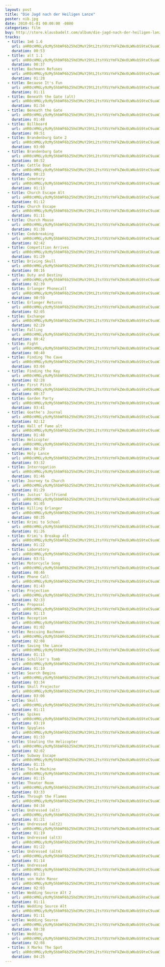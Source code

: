 ```yaml
---
layout: post
title: "Die Jagd nach der Heiligen Lanze"
poster: nib.jpg
date: 2010-01-01 00:00:00 -0800
categories: film
buy: http://store.klausbadelt.com/album/die-jagd-nach-der-heiligen-lanze-original-score
tracks:
 - title: 1m6 1.6
   url: aHR0cHM6Ly9zMy5hbWF6b25hd3MuY29tL2tsYXVzYmFkZWx0LWNvbS9teC9uaWIvMW02IDEuNi5tcDM=
   duration: 00:53
 - title: alt 1.1
   url: aHR0cHM6Ly9zMy5hbWF6b25hd3MuY29tL2tsYXVzYmFkZWx0LWNvbS9teC9uaWIvYWx0IDEuMS5tcDM=
   duration: 00:37
 - title: Bachmann Refuses
   url: aHR0cHM6Ly9zMy5hbWF6b25hd3MuY29tL2tsYXVzYmFkZWx0LWNvbS9teC9uaWIvQmFjaG1hbm4gUmVmdXNlcy5tcDM=
   duration: 01:28
 - title: Because It's Fun
   url: aHR0cHM6Ly9zMy5hbWF6b25hd3MuY29tL2tsYXVzYmFkZWx0LWNvbS9teC9uaWIvQmVjYXVzZSBJdCdzIEZ1bi5tcDM=
   duration: 01:11
 - title: Beneath the Gate (alt)
   url: aHR0cHM6Ly9zMy5hbWF6b25hd3MuY29tL2tsYXVzYmFkZWx0LWNvbS9teC9uaWIvQmVuZWF0aCB0aGUgR2F0ZSAoYWx0KS5tcDM=
   duration: 01:54
 - title: Beneath the Gate
   url: aHR0cHM6Ly9zMy5hbWF6b25hd3MuY29tL2tsYXVzYmFkZWx0LWNvbS9teC9uaWIvQmVuZWF0aCB0aGUgR2F0ZS5tcDM=
   duration: 01:48
 - title: Billboard
   url: aHR0cHM6Ly9zMy5hbWF6b25hd3MuY29tL2tsYXVzYmFkZWx0LWNvbS9teC9uaWIvQmlsbGJvYXJkLm1wMw==
   duration: 00:51
 - title: Brandenburg Gate 2
   url: aHR0cHM6Ly9zMy5hbWF6b25hd3MuY29tL2tsYXVzYmFkZWx0LWNvbS9teC9uaWIvQnJhbmRlbmJ1cmcgR2F0ZSAyLm1wMw==
   duration: 03:00
 - title: Brandenburg Gate
   url: aHR0cHM6Ly9zMy5hbWF6b25hd3MuY29tL2tsYXVzYmFkZWx0LWNvbS9teC9uaWIvQnJhbmRlbmJ1cmcgR2F0ZS5tcDM=
   duration: 00:52
 - title: Cattle Boat
   url: aHR0cHM6Ly9zMy5hbWF6b25hd3MuY29tL2tsYXVzYmFkZWx0LWNvbS9teC9uaWIvQ2F0dGxlIEJvYXQubXAz
   duration: 00:23
 - title: Cemetery
   url: aHR0cHM6Ly9zMy5hbWF6b25hd3MuY29tL2tsYXVzYmFkZWx0LWNvbS9teC9uaWIvQ2VtZXRlcnkubXAz
   duration: 01:13
 - title: Church Escape Alt
   url: aHR0cHM6Ly9zMy5hbWF6b25hd3MuY29tL2tsYXVzYmFkZWx0LWNvbS9teC9uaWIvQ2h1cmNoIEVzY2FwZSBBbHQubXAz
   duration: 01:12
 - title: Church Escape
   url: aHR0cHM6Ly9zMy5hbWF6b25hd3MuY29tL2tsYXVzYmFkZWx0LWNvbS9teC9uaWIvQ2h1cmNoIEVzY2FwZS5tcDM=
   duration: 01:11
 - title: Church Mouse
   url: aHR0cHM6Ly9zMy5hbWF6b25hd3MuY29tL2tsYXVzYmFkZWx0LWNvbS9teC9uaWIvQ2h1cmNoIE1vdXNlLm1wMw==
   duration: 01:38
 - title: Codebreaking
   url: aHR0cHM6Ly9zMy5hbWF6b25hd3MuY29tL2tsYXVzYmFkZWx0LWNvbS9teC9uaWIvQ29kZWJyZWFraW5nLm1wMw==
   duration: 02:42
 - title: Competition Arrives
   url: aHR0cHM6Ly9zMy5hbWF6b25hd3MuY29tL2tsYXVzYmFkZWx0LWNvbS9teC9uaWIvQ29tcGV0aXRpb24gQXJyaXZlcy5tcDM=
   duration: 01:29
 - title: Driving Skull
   url: aHR0cHM6Ly9zMy5hbWF6b25hd3MuY29tL2tsYXVzYmFkZWx0LWNvbS9teC9uaWIvRHJpdmluZyBTa3VsbC5tcDM=
   duration: 00:16
 - title: Duty and Destiny
   url: aHR0cHM6Ly9zMy5hbWF6b25hd3MuY29tL2tsYXVzYmFkZWx0LWNvbS9teC9uaWIvRHV0eSBhbmQgRGVzdGlueS5tcDM=
   duration: 02:39
 - title: Erlanger Phonecall
   url: aHR0cHM6Ly9zMy5hbWF6b25hd3MuY29tL2tsYXVzYmFkZWx0LWNvbS9teC9uaWIvRXJsYW5nZXIgUGhvbmVjYWxsLm1wMw==
   duration: 00:59
 - title: Erlanger Returns
   url: aHR0cHM6Ly9zMy5hbWF6b25hd3MuY29tL2tsYXVzYmFkZWx0LWNvbS9teC9uaWIvRXJsYW5nZXIgUmV0dXJucy5tcDM=
   duration: 02:05
 - title: Exchange
   url: aHR0cHM6Ly9zMy5hbWF6b25hd3MuY29tL2tsYXVzYmFkZWx0LWNvbS9teC9uaWIvRXhjaGFuZ2UubXAz
   duration: 02:29
 - title: Falling
   url: aHR0cHM6Ly9zMy5hbWF6b25hd3MuY29tL2tsYXVzYmFkZWx0LWNvbS9teC9uaWIvRmFsbGluZy5tcDM=
   duration: 00:42
 - title: Fight
   url: aHR0cHM6Ly9zMy5hbWF6b25hd3MuY29tL2tsYXVzYmFkZWx0LWNvbS9teC9uaWIvRmlnaHQubXAz
   duration: 00:40
 - title: Finding The Cave
   url: aHR0cHM6Ly9zMy5hbWF6b25hd3MuY29tL2tsYXVzYmFkZWx0LWNvbS9teC9uaWIvRmluZGluZyBUaGUgQ2F2ZS5tcDM=
   duration: 03:04
 - title: Finding the Key
   url: aHR0cHM6Ly9zMy5hbWF6b25hd3MuY29tL2tsYXVzYmFkZWx0LWNvbS9teC9uaWIvRmluZGluZyB0aGUgS2V5Lm1wMw==
   duration: 02:28
 - title: First Pitch
   url: aHR0cHM6Ly9zMy5hbWF6b25hd3MuY29tL2tsYXVzYmFkZWx0LWNvbS9teC9uaWIvRmlyc3QgUGl0Y2gubXAz
   duration: 00:37
 - title: Garden Party
   url: aHR0cHM6Ly9zMy5hbWF6b25hd3MuY29tL2tsYXVzYmFkZWx0LWNvbS9teC9uaWIvR2FyZGVuIFBhcnR5Lm1wMw==
   duration: 03:41
 - title: Goethe's Journal
   url: aHR0cHM6Ly9zMy5hbWF6b25hd3MuY29tL2tsYXVzYmFkZWx0LWNvbS9teC9uaWIvR29ldGhlJ3MgSm91cm5hbC5tcDM=
   duration: 02:12
 - title: Hall of Fame alt
   url: aHR0cHM6Ly9zMy5hbWF6b25hd3MuY29tL2tsYXVzYmFkZWx0LWNvbS9teC9uaWIvSGFsbCBvZiBGYW1lIGFsdC5tcDM=
   duration: 01:48
 - title: Helicopter
   url: aHR0cHM6Ly9zMy5hbWF6b25hd3MuY29tL2tsYXVzYmFkZWx0LWNvbS9teC9uaWIvSGVsaWNvcHRlci5tcDM=
   duration: 00:29
 - title: Holy Lance
   url: aHR0cHM6Ly9zMy5hbWF6b25hd3MuY29tL2tsYXVzYmFkZWx0LWNvbS9teC9uaWIvSG9seSBMYW5jZS5tcDM=
   duration: 03:32
 - title: Interrogation
   url: aHR0cHM6Ly9zMy5hbWF6b25hd3MuY29tL2tsYXVzYmFkZWx0LWNvbS9teC9uaWIvSW50ZXJyb2dhdGlvbi5tcDM=
   duration: 01:46
 - title: Journey to Church
   url: aHR0cHM6Ly9zMy5hbWF6b25hd3MuY29tL2tsYXVzYmFkZWx0LWNvbS9teC9uaWIvSm91cm5leSB0byBDaHVyY2gubXAz
   duration: 01:29
 - title: Justus' Girlfriend
   url: aHR0cHM6Ly9zMy5hbWF6b25hd3MuY29tL2tsYXVzYmFkZWx0LWNvbS9teC9uaWIvSnVzdHVzJyBHaXJsZnJpZW5kLm1wMw==
   duration: 01:05
 - title: Killing Erlanger
   url: aHR0cHM6Ly9zMy5hbWF6b25hd3MuY29tL2tsYXVzYmFkZWx0LWNvbS9teC9uaWIvS2lsbGluZyBFcmxhbmdlci5tcDM=
   duration: 00:35
 - title: Krimi to School
   url: aHR0cHM6Ly9zMy5hbWF6b25hd3MuY29tL2tsYXVzYmFkZWx0LWNvbS9teC9uaWIvS3JpbWkgdG8gU2Nob29sLm1wMw==
   duration: 01:26
 - title: Krimi's Breakup alt
   url: aHR0cHM6Ly9zMy5hbWF6b25hd3MuY29tL2tsYXVzYmFkZWx0LWNvbS9teC9uaWIvS3JpbWkncyBCcmVha3VwIGFsdC5tcDM=
   duration: 01:22
 - title: Laboratory
   url: aHR0cHM6Ly9zMy5hbWF6b25hd3MuY29tL2tsYXVzYmFkZWx0LWNvbS9teC9uaWIvTGFib3JhdG9yeS5tcDM=
   duration: 03:51
 - title: Motorcycle Song
   url: aHR0cHM6Ly9zMy5hbWF6b25hd3MuY29tL2tsYXVzYmFkZWx0LWNvbS9teC9uaWIvTW90b3JjeWNsZSBTb25nLm1wMw==
   duration: 00:46
 - title: Phone Call
   url: aHR0cHM6Ly9zMy5hbWF6b25hd3MuY29tL2tsYXVzYmFkZWx0LWNvbS9teC9uaWIvUGhvbmUgQ2FsbC5tcDM=
   duration: 01:43
 - title: Projection
   url: aHR0cHM6Ly9zMy5hbWF6b25hd3MuY29tL2tsYXVzYmFkZWx0LWNvbS9teC9uaWIvUHJvamVjdGlvbi5tcDM=
   duration: 02:33
 - title: Proposal
   url: aHR0cHM6Ly9zMy5hbWF6b25hd3MuY29tL2tsYXVzYmFkZWx0LWNvbS9teC9uaWIvUHJvcG9zYWwubXAz
   duration: 01:13
 - title: Reception
   url: aHR0cHM6Ly9zMy5hbWF6b25hd3MuY29tL2tsYXVzYmFkZWx0LWNvbS9teC9uaWIvUmVjZXB0aW9uLm1wMw==
   duration: 01:02
 - title: Rescuing Bachmann
   url: aHR0cHM6Ly9zMy5hbWF6b25hd3MuY29tL2tsYXVzYmFkZWx0LWNvbS9teC9uaWIvUmVzY3VpbmcgQmFjaG1hbm4ubXAz
   duration: 02:08
 - title: Saving the Lance
   url: aHR0cHM6Ly9zMy5hbWF6b25hd3MuY29tL2tsYXVzYmFkZWx0LWNvbS9teC9uaWIvU2F2aW5nIHRoZSBMYW5jZS5tcDM=
   duration: 01:13
 - title: Schiller's Tomb
   url: aHR0cHM6Ly9zMy5hbWF6b25hd3MuY29tL2tsYXVzYmFkZWx0LWNvbS9teC9uaWIvU2NoaWxsZXIncyBUb21iLm1wMw==
   duration: 01:10
 - title: Search Begins
   url: aHR0cHM6Ly9zMy5hbWF6b25hd3MuY29tL2tsYXVzYmFkZWx0LWNvbS9teC9uaWIvU2VhcmNoIEJlZ2lucy5tcDM=
   duration: 03:34
 - title: Skull Projector
   url: aHR0cHM6Ly9zMy5hbWF6b25hd3MuY29tL2tsYXVzYmFkZWx0LWNvbS9teC9uaWIvU2t1bGwgUHJvamVjdG9yLm1wMw==
   duration: 03:06
 - title: Skull
   url: aHR0cHM6Ly9zMy5hbWF6b25hd3MuY29tL2tsYXVzYmFkZWx0LWNvbS9teC9uaWIvU2t1bGwubXAz
   duration: 01:11
 - title: Spikes
   url: aHR0cHM6Ly9zMy5hbWF6b25hd3MuY29tL2tsYXVzYmFkZWx0LWNvbS9teC9uaWIvU3Bpa2VzLm1wMw==
   duration: 03:19
 - title: Spyglass
   url: aHR0cHM6Ly9zMy5hbWF6b25hd3MuY29tL2tsYXVzYmFkZWx0LWNvbS9teC9uaWIvU3B5Z2xhc3MubXAz
   duration: 01:33
 - title: Stealing the Helicopter
   url: aHR0cHM6Ly9zMy5hbWF6b25hd3MuY29tL2tsYXVzYmFkZWx0LWNvbS9teC9uaWIvU3RlYWxpbmcgdGhlIEhlbGljb3B0ZXIubXAz
   duration: 02:02
 - title: Subway Escape
   url: aHR0cHM6Ly9zMy5hbWF6b25hd3MuY29tL2tsYXVzYmFkZWx0LWNvbS9teC9uaWIvU3Vid2F5IEVzY2FwZS5tcDM=
   duration: 01:15
 - title: Tesla Machine
   url: aHR0cHM6Ly9zMy5hbWF6b25hd3MuY29tL2tsYXVzYmFkZWx0LWNvbS9teC9uaWIvVGVzbGEgTWFjaGluZS5tcDM=
   duration: 01:15
 - title: Theater Room
   url: aHR0cHM6Ly9zMy5hbWF6b25hd3MuY29tL2tsYXVzYmFkZWx0LWNvbS9teC9uaWIvVGhlYXRlciBSb29tLm1wMw==
   duration: 03:33
 - title: Through the Flames
   url: aHR0cHM6Ly9zMy5hbWF6b25hd3MuY29tL2tsYXVzYmFkZWx0LWNvbS9teC9uaWIvVGhyb3VnaCB0aGUgRmxhbWVzLm1wMw==
   duration: 04:34
 - title: Undressed (alt)
   url: aHR0cHM6Ly9zMy5hbWF6b25hd3MuY29tL2tsYXVzYmFkZWx0LWNvbS9teC9uaWIvVW5kcmVzc2VkIChhbHQpLm1wMw==
   duration: 01:21
 - title: Undressed (alt2)
   url: aHR0cHM6Ly9zMy5hbWF6b25hd3MuY29tL2tsYXVzYmFkZWx0LWNvbS9teC9uaWIvVW5kcmVzc2VkIChhbHQyKS5tcDM=
   duration: 01:19
 - title: Undressed (alt3)
   url: aHR0cHM6Ly9zMy5hbWF6b25hd3MuY29tL2tsYXVzYmFkZWx0LWNvbS9teC9uaWIvVW5kcmVzc2VkIChhbHQzKS5tcDM=
   duration: 01:22
 - title: Undressed (alt4)
   url: aHR0cHM6Ly9zMy5hbWF6b25hd3MuY29tL2tsYXVzYmFkZWx0LWNvbS9teC9uaWIvVW5kcmVzc2VkIChhbHQ0KS5tcDM=
   duration: 01:14
 - title: Undressed
   url: aHR0cHM6Ly9zMy5hbWF6b25hd3MuY29tL2tsYXVzYmFkZWx0LWNvbS9teC9uaWIvVW5kcmVzc2VkLm1wMw==
   duration: 01:23
 - title: von Hahn Manor
   url: aHR0cHM6Ly9zMy5hbWF6b25hd3MuY29tL2tsYXVzYmFkZWx0LWNvbS9teC9uaWIvdm9uIEhhaG4gTWFub3IubXAz
   duration: 02:03
 - title: Wedding Source Alt 2
   url: aHR0cHM6Ly9zMy5hbWF6b25hd3MuY29tL2tsYXVzYmFkZWx0LWNvbS9teC9uaWIvV2VkZGluZyBTb3VyY2UgQWx0IDIubXAz
   duration: 01:11
 - title: Wedding Source Alt
   url: aHR0cHM6Ly9zMy5hbWF6b25hd3MuY29tL2tsYXVzYmFkZWx0LWNvbS9teC9uaWIvV2VkZGluZyBTb3VyY2UgQWx0Lm1wMw==
   duration: 01:11
 - title: Wedding Source
   url: aHR0cHM6Ly9zMy5hbWF6b25hd3MuY29tL2tsYXVzYmFkZWx0LWNvbS9teC9uaWIvV2VkZGluZyBTb3VyY2UubXAz
   duration: 00:38
 - title: Wedding
   url: aHR0cHM6Ly9zMy5hbWF6b25hd3MuY29tL2tsYXVzYmFkZWx0LWNvbS9teC9uaWIvV2VkZGluZy5tcDM=
   duration: 02:08
 - title: X Marks The Spot
   url: aHR0cHM6Ly9zMy5hbWF6b25hd3MuY29tL2tsYXVzYmFkZWx0LWNvbS9teC9uaWIvWCBNYXJrcyBUaGUgU3BvdC5tcDM=
   duration: 04:25
---
```

